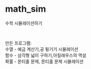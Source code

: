 # math_sim
수학 시뮬레이션하기


<br>

만든 프로그램:<br>
수열 - 예금 계산기,공 튕기기 시뮬레이션<br>
함수 - 삼각형 넓이 구하기,아킬래우스의 역설<br>
확률 - 몬티홀 문제, 몬티홀 문제 시뮬레이션

